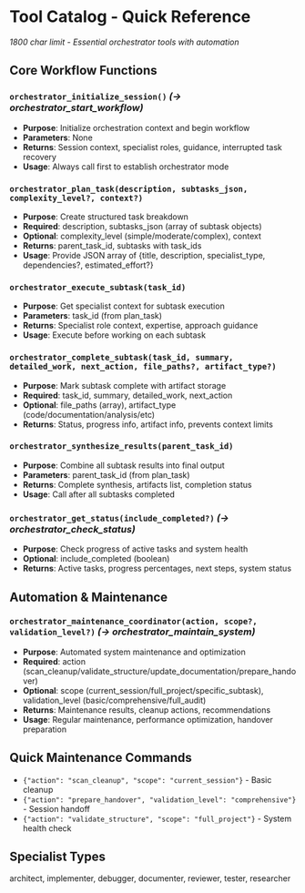 # Tool Catalog - Quick Reference

*1800 char limit - Essential orchestrator tools with automation*

## Core Workflow Functions

### `orchestrator_initialize_session()` *(→ orchestrator_start_workflow)*
- **Purpose**: Initialize orchestration context and begin workflow
- **Parameters**: None
- **Returns**: Session context, specialist roles, guidance, interrupted task recovery
- **Usage**: Always call first to establish orchestrator mode

### `orchestrator_plan_task(description, subtasks_json, complexity_level?, context?)`
- **Purpose**: Create structured task breakdown
- **Required**: description, subtasks_json (array of subtask objects)
- **Optional**: complexity_level (simple/moderate/complex), context
- **Returns**: parent_task_id, subtasks with task_ids
- **Usage**: Provide JSON array of {title, description, specialist_type, dependencies?, estimated_effort?}

### `orchestrator_execute_subtask(task_id)`
- **Purpose**: Get specialist context for subtask execution
- **Parameters**: task_id (from plan_task)
- **Returns**: Specialist role context, expertise, approach guidance
- **Usage**: Execute before working on each subtask

### `orchestrator_complete_subtask(task_id, summary, detailed_work, next_action, file_paths?, artifact_type?)`
- **Purpose**: Mark subtask complete with artifact storage
- **Required**: task_id, summary, detailed_work, next_action
- **Optional**: file_paths (array), artifact_type (code/documentation/analysis/etc)
- **Returns**: Status, progress info, artifact info, prevents context limits

### `orchestrator_synthesize_results(parent_task_id)`
- **Purpose**: Combine all subtask results into final output
- **Parameters**: parent_task_id (from plan_task)
- **Returns**: Complete synthesis, artifacts list, completion status
- **Usage**: Call after all subtasks completed

### `orchestrator_get_status(include_completed?)`  *(→ orchestrator_check_status)*
- **Purpose**: Check progress of active tasks and system health
- **Optional**: include_completed (boolean)
- **Returns**: Active tasks, progress percentages, next steps, system status

## Automation & Maintenance

### `orchestrator_maintenance_coordinator(action, scope?, validation_level?)`  *(→ orchestrator_maintain_system)*
- **Purpose**: Automated system maintenance and optimization
- **Required**: action (scan_cleanup/validate_structure/update_documentation/prepare_handover)
- **Optional**: scope (current_session/full_project/specific_subtask), validation_level (basic/comprehensive/full_audit)
- **Returns**: Maintenance results, cleanup actions, recommendations
- **Usage**: Regular maintenance, performance optimization, handover preparation

## Quick Maintenance Commands
- `{"action": "scan_cleanup", "scope": "current_session"}` - Basic cleanup
- `{"action": "prepare_handover", "validation_level": "comprehensive"}` - Session handoff
- `{"action": "validate_structure", "scope": "full_project"}` - System health check

## Specialist Types
architect, implementer, debugger, documenter, reviewer, tester, researcher
